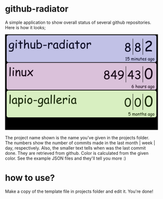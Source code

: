 # github-radiator
A simple application to show overall status of several github repositories. Here is how it looks;

![alt tag](https://raw.githubusercontent.com/semihiseri/github-radiator/master/screenshot.png)

The project name shown is the name you've given in the projects folder. The numbers show the number of commits made in the last month | week | day, respectively. Also, the smaller text tells when was the last commit done. They are retrieved from github. Color is calculated from the given color. See the example JSON files and they'll tell you more :)

# how to use?
Make a copy of the template file in projects folder and edit it. You're done!

